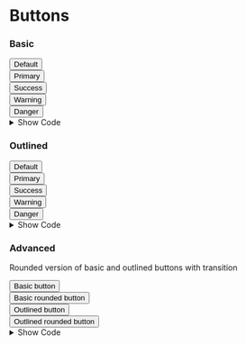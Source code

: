 # Buttons


### Basic

<div class="flex w-full text-center py-16">
  <div class="flex-grow">
    <button class="rounded bg-gray-100 text-gray-700 px-4 py-2 hover:bg-gray-200">
      Default
    </button>
  </div>
  <div class="flex-grow">
    <button class="rounded bg-blue-500 text-white px-4 py-2 hover:bg-blue-600">
      Primary
    </button>
  </div>
  <div class="flex-grow">
    <button class="rounded bg-green-500 text-white px-4 py-2 hover:bg-green-600">
      Success
    </button>
  </div>
  <div class="flex-grow">
    <button class="rounded bg-yellow-500 text-white px-4 py-2 hover:bg-yellow-600">
      Warning
    </button>
  </div>
  <div class="flex-grow">
    <button class="rounded bg-red-500 text-white px-4 py-2 hover:bg-red-600">
      Danger
    </button>
  </div>
</div>

<details class="border border-gray-300 rounded-md px-4">
  <summary class="text-center font-bold cursor-pointer focus:outline-none py-2">Show Code</summary>

  ```html
  <!-- Default Button -->
  <button class="rounded bg-gray-100 text-gray-700 px-4 py-2 hover:bg-gray-200">
    Default
  </button>

  <!-- Primary Button -->
  <button class="rounded bg-blue-500 text-white px-4 py-2 hover:bg-blue-600">
    Primary
  </button>

  <!-- Success Button -->
  <button class="rounded bg-green-500 text-white px-4 py-2 hover:bg-green-600">
    Success
  </button>

  <!-- Warning Button -->
  <button class="rounded bg-yellow-500 text-white px-4 py-2 hover:bg-yellow-600">
    Warning
  </button>

  <!-- Danger Button -->
  <button class="rounded bg-red-500 text-white px-4 py-2 hover:bg-red-600">
    Danger
  </button>
  ```
</details>

### Outlined

<div class="flex w-full text-center py-16">
  <div class="flex-grow">
    <button class="rounded border border-gray-200 text-gray-700 px-4 py-2 hover:bg-gray-200">
      Default
    </button>
  </div>
  <div class="flex-grow">
    <button class="rounded border border-blue-500 text-blue-500 hover:text-white px-4 py-2 hover:bg-blue-500">
      Primary
    </button>
  </div>
  <div class="flex-grow">
    <button class="rounded border border-green-500 text-green-500 hover:text-white px-4 py-2 hover:bg-green-500">
      Success
    </button>
  </div>
  <div class="flex-grow">
    <button class="rounded border border-yellow-500 text-yellow-500 hover:text-white px-4 py-2 hover:bg-yellow-500">
      Warning
    </button>
  </div>
  <div class="flex-grow">
    <button class="rounded border border-red-500 text-red-500 hover:text-white px-4 py-2 hover:bg-red-500">
      Danger
    </button>
  </div>
</div>

<details class="border border-gray-300 rounded-md px-4">
  <summary class="text-center font-bold cursor-pointer focus:outline-none py-2">Show Code</summary>

  ```html
  <!-- Default Button -->
  <button class="rounded border border-gray-400 text-gray-700 px-4 py-2 hover:bg-gray-400">
    Default
  </button>

  <!-- Primary Button -->
  <button class="rounded border border-blue-500 text-blue-500 hover:text-white px-4 py-2 hover:bg-blue-500">
    Primary
  </button>

  <!-- Success Button -->
  <button class="rounded border border-green-500 text-green-500 hover:text-white px-4 py-2 hover:bg-green-500">
    Success
  </button>

  <!-- Warning Button -->
  <button class="rounded border border-yellow-500 text-yellow-500 hover:text-white px-4 py-2 hover:bg-yellow-500">
    Warning
  </button>

  <!-- Danger Button -->
  <button class="rounded border border-red-500 text-red-500 hover:text-white px-4 py-2 hover:bg-red-500">
    Danger
  </button>
  ```
</details>

### Advanced
Rounded version of basic and outlined buttons with transition

<div class="flex w-full text-center py-16 rounded-t-md">
  <div class="flex-grow">
    <button class="transition duration-500 ease-in-out rounded bg-blue-500 text-white px-4 py-2 hover:bg-blue-600">
      Basic button
    </button>
  </div>
  <div class="flex-grow">
    <button class="transition duration-500 ease-in-out rounded-full bg-blue-500 text-white px-4 py-2 hover:bg-blue-600">
      Basic rounded button 
    </button>
  </div>
  <div class="flex-grow">
    <button class="transition duration-500 ease-in-out rounded border border-blue-500 text-blue-500 hover:text-white px-4 py-2 hover:bg-blue-500">
      Outlined button
    </button>
  </div>
  <div class="flex-grow">
    <button class="transition duration-500 ease-in-out rounded-full border border-blue-500 text-blue-500 hover:text-white px-4 py-2 hover:bg-blue-500">
      Outlined rounded button
    </button>
  </div>
</div>

<details class="border border-gray-300 rounded-md px-4">
  <summary class="text-center font-bold cursor-pointer focus:outline-none py-2">Show Code</summary>

  ```html
  <!-- Basic Button  -->
  <button class="transition duration-500 ease-in-out rounded bg-blue-500 text-white px-4 py-2 hover:bg-blue-600">
    Basic button
  </button>

  <!-- Basic Rounded Button  -->
  <button class="transition duration-500 ease-in-out rounded-full bg-blue-500 text-white px-4 py-2 hover:bg-blue-600">
    Basic rounded button 
  </button>
  
  <!-- Outlined Button  -->
  <button class="transition duration-500 ease-in-out rounded border border-blue-500 text-blue-500 hover:text-white px-4 py-2 hover:bg-blue-500">
    Outlined button
  </button>
  
  <!-- Outlined Rounded Button  -->
  <button class="transition duration-500 ease-in-out rounded-full border border-blue-500 text-blue-500 hover:text-white px-4 py-2 hover:bg-blue-500">
    Outlined rounded button
  </button>
  ```
</details>